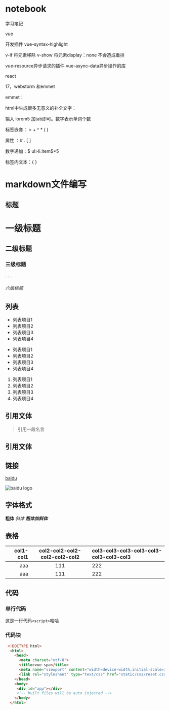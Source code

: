 # notebook
学习笔记

vue 

开发插件
vue-syntax-highlight

v-if 将元素移除
v-show  将元素display：none 不会造成重排

vue-resource异步请求的插件
vue-async-data异步操作的库

react


17，webstorm 和emmet

emmet：

html中生成很多无意义的补全文字：

输入 lorem5  加tab即可。数字表示单词个数

标签嵌套： >  +   ^  *   ( )

属性 ：#   .   [ ]

数字递加：$    ul>li.item$*5

标签内文本：{    }


# markdown文件编写
## 标题

# 一级标题
## 二级标题
### 三级标题
.
.
.
###### 六级标题

## 列表
- 列表项目1
- 列表项目2
- 列表项目3
- 列表项目4

* 列表项目1
* 列表项目2
* 列表项目3
* 列表项目4

1. 列表项目1
1. 列表项目2
1. 列表项目3
1. 列表项目4

## 引用文体

> 引用一段名言

## 引用文体

## 链接

[baidu](http://www.baidu.com)

![baidu logo](https://ss0.bdstatic.com/5aV1bjqh_Q23odCf/static/superman/img/logo_top_ca79a146.png)

## 字体格式

**粗体**
*斜体*
***粗体加斜体***

## 表格

 | col1-col1 | col2-col2-col2-col2-col2-col2 | col3-col3-col3-col3-col3-col3-col3-col3 |
 |---:|:---:|:---|
 | aaa | 111 | 222 |
 | aaa | 111 | 222 |

## 代码
  ### 单行代码
  这是一行代码`<script>`哈哈 
  ### 代码块

  ```html
   <!DOCTYPE html>
    <html>
      <head>
        <meta charset="utf-8">
        <title>vue-spa</title>
        <meta name="viewport" content="width=device-width,initial-scale=1.0,maximum-scale=1.0,minimum-scale=1.0,user-scalable=no">
        <link rel="stylesheet" type="text/css" href="static/css/reset.css">
      </head>
      <body>
       <div id="app"></div>    
       <!-- built files will be auto injected -->
      </body>
    </html>

  ```






